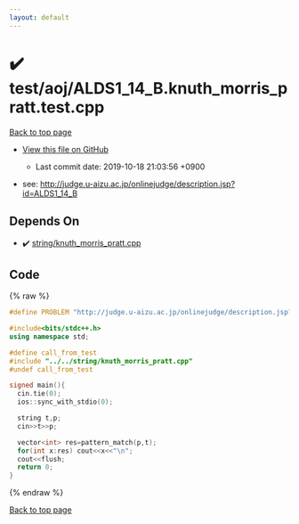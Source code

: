 ```yaml
---
layout: default
---
```


<!-- mathjax config similar to math.stackexchange -->
<script type="text/javascript" async
  src="https://cdnjs.cloudflare.com/ajax/libs/mathjax/2.7.5/MathJax.js?config=TeX-MML-AM_CHTML">
</script>
<script type="text/x-mathjax-config">
  MathJax.Hub.Config({
    TeX: { equationNumbers: { autoNumber: "AMS" }},
    tex2jax: {
      inlineMath: [ ['$','$'] ],
      processEscapes: true
    },
    "HTML-CSS": { matchFontHeight: false },
    displayAlign: "left",
    displayIndent: "2em"
  });
</script>

<script type="text/javascript" src="https://cdnjs.cloudflare.com/ajax/libs/jquery/3.4.1/jquery.min.js"></script>
<script src="https://cdn.jsdelivr.net/npm/jquery-balloon-js@1.1.2/jquery.balloon.min.js" integrity="sha256-ZEYs9VrgAeNuPvs15E39OsyOJaIkXEEt10fzxJ20+2I=" crossorigin="anonymous"></script>
<script type="text/javascript" src="../../../assets/js/copy-button.js"></script>
<link rel="stylesheet" href="../../../assets/css/copy-button.css" />


# :heavy_check_mark: test/aoj/ALDS1_14_B.knuth_morris_pratt.test.cpp
<a href="../../../index.html">Back to top page</a>

* <a href="{{ site.github.repository_url }}/blob/master/test/aoj/ALDS1_14_B.knuth_morris_pratt.test.cpp">View this file on GitHub</a>
    - Last commit date: 2019-10-18 21:03:56 +0900


* see: <a href="http://judge.u-aizu.ac.jp/onlinejudge/description.jsp?id=ALDS1_14_B">http://judge.u-aizu.ac.jp/onlinejudge/description.jsp?id=ALDS1_14_B</a>


## Depends On
* :heavy_check_mark: <a href="../../../library/string/knuth_morris_pratt.cpp.html">string/knuth_morris_pratt.cpp</a>


## Code
{% raw %}
```cpp
#define PROBLEM "http://judge.u-aizu.ac.jp/onlinejudge/description.jsp?id=ALDS1_14_B"

#include<bits/stdc++.h>
using namespace std;

#define call_from_test
#include "../../string/knuth_morris_pratt.cpp"
#undef call_from_test

signed main(){
  cin.tie(0);
  ios::sync_with_stdio(0);

  string t,p;
  cin>>t>>p;

  vector<int> res=pattern_match(p,t);
  for(int x:res) cout<<x<<"\n";
  cout<<flush;
  return 0;
}

```
{% endraw %}

<a href="../../../index.html">Back to top page</a>

